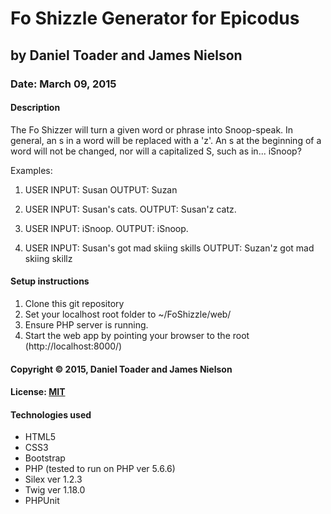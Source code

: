 # Fo Shizzle Generator for Epicodus
## by Daniel Toader and James Nielson
### Date: March 09, 2015
#### Description
The Fo Shizzer will turn a given word or phrase into Snoop-speak.  In general, an s in a word will be replaced with a 'z'.  An s at the beginning of a word will not be changed, nor will a capitalized S, such as in... iSnoop?  

Examples:
1. USER INPUT: Susan
    OUTPUT: Suzan

2. USER INPUT: Susan's cats.
    OUTPUT: Susan'z catz.

3. USER INPUT: iSnoop.
    OUTPUT: iSnoop.
4. USER INPUT: Susan's got mad skiing skills
    OUTPUT: Suzan'z got mad skiing skillz


#### Setup instructions
1. Clone this git repository
2. Set your localhost root folder to ~/FoShizzle/web/
3. Ensure PHP server is running.
4. Start the web app by pointing your browser to the root (http://localhost:8000/)  

#### Copyright © 2015, Daniel Toader and James Nielson

#### License: <a href="https://github.com/twbs/bootstrap/blob/master/LICENSE">MIT</a>  

#### Technologies used
- HTML5
- CSS3
- Bootstrap
- PHP (tested to run on PHP ver 5.6.6)
- Silex ver 1.2.3
- Twig ver 1.18.0
- PHPUnit
